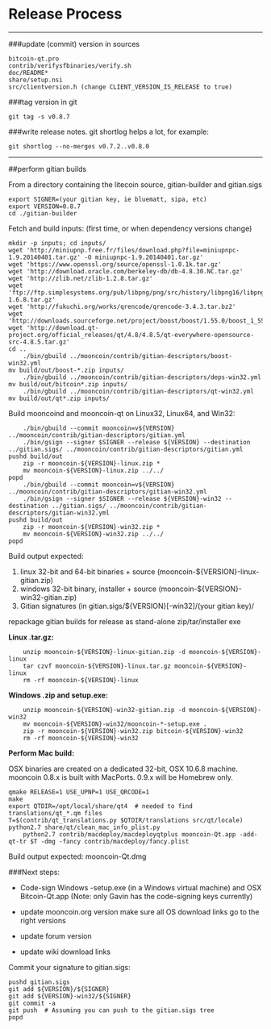Release Process
====================

* * *

###update (commit) version in sources


	bitcoin-qt.pro
	contrib/verifysfbinaries/verify.sh
	doc/README*
	share/setup.nsi
	src/clientversion.h (change CLIENT_VERSION_IS_RELEASE to true)

###tag version in git

	git tag -s v0.8.7

###write release notes. git shortlog helps a lot, for example:

	git shortlog --no-merges v0.7.2..v0.8.0

* * *

##perform gitian builds

 From a directory containing the litecoin source, gitian-builder and gitian.sigs
  
	export SIGNER=(your gitian key, ie bluematt, sipa, etc)
	export VERSION=0.8.7
	cd ./gitian-builder

 Fetch and build inputs: (first time, or when dependency versions change)

	mkdir -p inputs; cd inputs/
	wget 'http://miniupnp.free.fr/files/download.php?file=miniupnpc-1.9.20140401.tar.gz' -O miniupnpc-1.9.20140401.tar.gz'
	wget 'https://www.openssl.org/source/openssl-1.0.1k.tar.gz'
	wget 'http://download.oracle.com/berkeley-db/db-4.8.30.NC.tar.gz'
	wget 'http://zlib.net/zlib-1.2.8.tar.gz'
	wget 'ftp://ftp.simplesystems.org/pub/libpng/png/src/history/libpng16/libpng-1.6.8.tar.gz'
	wget 'http://fukuchi.org/works/qrencode/qrencode-3.4.3.tar.bz2'
	wget 'http://downloads.sourceforge.net/project/boost/boost/1.55.0/boost_1_55_0.tar.bz2'
	wget 'http://download.qt-project.org/official_releases/qt/4.8/4.8.5/qt-everywhere-opensource-src-4.8.5.tar.gz'
	cd ..
        ./bin/gbuild ../mooncoin/contrib/gitian-descriptors/boost-win32.yml
	mv build/out/boost-*.zip inputs/
        ./bin/gbuild ../mooncoin/contrib/gitian-descriptors/deps-win32.yml
	mv build/out/bitcoin*.zip inputs/
        ./bin/gbuild ../mooncoin/contrib/gitian-descriptors/qt-win32.yml
	mv build/out/qt*.zip inputs/

 Build mooncoind and mooncoin-qt on Linux32, Linux64, and Win32:
  
        ./bin/gbuild --commit mooncoin=v${VERSION} ../mooncoin/contrib/gitian-descriptors/gitian.yml
        ./bin/gsign --signer $SIGNER --release ${VERSION} --destination ../gitian.sigs/ ../mooncoin/contrib/gitian-descriptors/gitian.yml
	pushd build/out
        zip -r mooncoin-${VERSION}-linux.zip *
        mv mooncoin-${VERSION}-linux.zip ../../
	popd
        ./bin/gbuild --commit mooncoin=v${VERSION} ../mooncoin/contrib/gitian-descriptors/gitian-win32.yml
        ./bin/gsign --signer $SIGNER --release ${VERSION}-win32 --destination ../gitian.sigs/ ../mooncoin/contrib/gitian-descriptors/gitian-win32.yml
	pushd build/out
        zip -r mooncoin-${VERSION}-win32.zip *
        mv mooncoin-${VERSION}-win32.zip ../../
	popd

  Build output expected:

  1. linux 32-bit and 64-bit binaries + source (mooncoin-${VERSION}-linux-gitian.zip)
  2. windows 32-bit binary, installer + source (mooncoin-${VERSION}-win32-gitian.zip)
  3. Gitian signatures (in gitian.sigs/${VERSION}[-win32]/(your gitian key)/

repackage gitian builds for release as stand-alone zip/tar/installer exe

**Linux .tar.gz:**

        unzip mooncoin-${VERSION}-linux-gitian.zip -d mooncoin-${VERSION}-linux
        tar czvf mooncoin-${VERSION}-linux.tar.gz mooncoin-${VERSION}-linux
        rm -rf mooncoin-${VERSION}-linux

**Windows .zip and setup.exe:**

        unzip mooncoin-${VERSION}-win32-gitian.zip -d mooncoin-${VERSION}-win32
        mv mooncoin-${VERSION}-win32/mooncoin-*-setup.exe .
        zip -r mooncoin-${VERSION}-win32.zip bitcoin-${VERSION}-win32
        rm -rf mooncoin-${VERSION}-win32

**Perform Mac build:**

  OSX binaries are created on a dedicated 32-bit, OSX 10.6.8 machine.
  mooncoin 0.8.x is built with MacPorts.  0.9.x will be Homebrew only.

	qmake RELEASE=1 USE_UPNP=1 USE_QRCODE=1
	make
	export QTDIR=/opt/local/share/qt4  # needed to find translations/qt_*.qm files
	T=$(contrib/qt_translations.py $QTDIR/translations src/qt/locale)
	python2.7 share/qt/clean_mac_info_plist.py
        python2.7 contrib/macdeploy/macdeployqtplus mooncoin-Qt.app -add-qt-tr $T -dmg -fancy contrib/macdeploy/fancy.plist

 Build output expected: mooncoin-Qt.dmg

###Next steps:

* Code-sign Windows -setup.exe (in a Windows virtual machine) and
  OSX Bitcoin-Qt.app (Note: only Gavin has the code-signing keys currently)

* update mooncoin.org version
  make sure all OS download links go to the right versions

* update forum version

* update wiki download links

Commit your signature to gitian.sigs:

	pushd gitian.sigs
	git add ${VERSION}/${SIGNER}
	git add ${VERSION}-win32/${SIGNER}
	git commit -a
	git push  # Assuming you can push to the gitian.sigs tree
	popd

